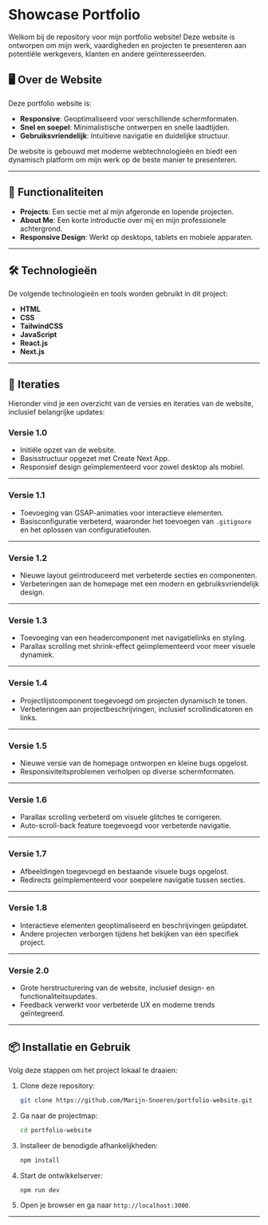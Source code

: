 # Showcase Portfolio

Welkom bij de repository voor mijn portfolio website! Deze website is ontworpen om mijn werk, vaardigheden en projecten te presenteren aan potentiële werkgevers, klanten en andere geïnteresseerden.

## 🖥️ Over de Website

Deze portfolio website is:

- **Responsive**: Geoptimaliseerd voor verschillende schermformaten.
- **Snel en soepel**: Minimalistische ontwerpen en snelle laadtijden.
- **Gebruiksvriendelijk**: Intuïtieve navigatie en duidelijke structuur.

De website is gebouwd met moderne webtechnologieën en biedt een dynamisch platform om mijn werk op de beste manier te presenteren.

---

## 🚀 Functionaliteiten

- **Projects**: Een sectie met al mijn afgeronde en lopende projecten.
- **About Me**: Een korte introductie over mij en mijn professionele achtergrond.
- **Responsive Design**: Werkt op desktops, tablets en mobiele apparaten.

---

## 🛠️ Technologieën

De volgende technologieën en tools worden gebruikt in dit project:

- **HTML**
- **CSS**
- **TailwindCSS**
- **JavaScript**
- **React.js**
- **Next.js**

---

## 🔄 Iteraties

Hieronder vind je een overzicht van de versies en iteraties van de website, inclusief belangrijke updates:

### Versie 1.0
- Initiële opzet van de website.
- Basisstructuur opgezet met Create Next App.
- Responsief design geïmplementeerd voor zowel desktop als mobiel.

---

### Versie 1.1
- Toevoeging van GSAP-animaties voor interactieve elementen.
- Basisconfiguratie verbeterd, waaronder het toevoegen van `.gitignore` en het oplossen van configuratiefouten.

---

### Versie 1.2
- Nieuwe layout geïntroduceerd met verbeterde secties en componenten.
- Verbeteringen aan de homepage met een modern en gebruiksvriendelijk design.

---

### Versie 1.3
- Toevoeging van een headercomponent met navigatielinks en styling.
- Parallax scrolling met shrink-effect geïmplementeerd voor meer visuele dynamiek.

---

### Versie 1.4
- Projectlijstcomponent toegevoegd om projecten dynamisch te tonen.
- Verbeteringen aan projectbeschrijvingen, inclusief scrollindicatoren en links.

---

### Versie 1.5
- Nieuwe versie van de homepage ontworpen en kleine bugs opgelost.
- Responsiviteitsproblemen verholpen op diverse schermformaten.

---

### Versie 1.6
- Parallax scrolling verbeterd om visuele glitches te corrigeren.
- Auto-scroll-back feature toegevoegd voor verbeterde navigatie.

---

### Versie 1.7
- Afbeeldingen toegevoegd en bestaande visuele bugs opgelost.
- Redirects geïmplementeerd voor soepelere navigatie tussen secties.

---

### Versie 1.8
- Interactieve elementen geoptimaliseerd en beschrijvingen geüpdatet.
- Andere projecten verborgen tijdens het bekijken van één specifiek project.

---

### Versie 2.0
- Grote herstructurering van de website, inclusief design- en functionaliteitsupdates.
- Feedback verwerkt voor verbeterde UX en moderne trends geïntegreerd.


---

## 📦 Installatie en Gebruik

Volg deze stappen om het project lokaal te draaien:

1. Clone deze repository:
   ```bash
   git clone https://github.com/Marijn-Snoeren/portfolio-website.git
   ```
2. Ga naar de projectmap:
   ```bash
   cd portfolio-website
   ```
3. Installeer de benodigde afhankelijkheden:
   ```bash
   npm install
   ```
4. Start de ontwikkelserver:
   ```bash
   npm run dev
   ```
5. Open je browser en ga naar `http://localhost:3000`.

---
